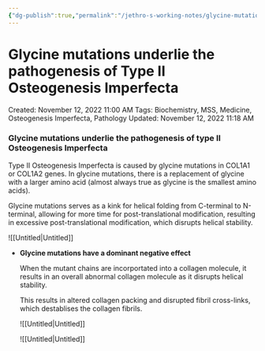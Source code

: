 ```yaml
---
{"dg-publish":true,"permalink":"/jethro-s-working-notes/glycine-mutations-underlie-the-pathogenesis-of-typ/","dgPassFrontmatter":true}
---
```



# Glycine mutations underlie the pathogenesis of Type II Osteogenesis Imperfecta

Created: November 12, 2022 11:00 AM
Tags: Biochemistry, MSS, Medicine, Osteogenesis Imperfecta, Pathology
Updated: November 12, 2022 11:18 AM

### Glycine mutations underlie the pathogenesis of type II Osteogenesis Imperfecta

Type II Osteogenesis Imperfecta is caused by glycine mutations in COL1A1 or COL1A2 genes. In glycine mutations, there is a replacement of glycine with a larger amino acid (almost always true as glycine is the smallest amino acids).

Glycine mutations serves as a kink for helical folding from C-terminal to N-terminal, allowing for more time for post-translational modification, resulting in excessive post-translational modification, which disrupts helical stability.

![[Untitled\|Untitled]]

- **************************************************************************************************Glycine mutations have a dominant negative effect**************************************************************************************************
    
    When the mutant chains are incorportated into a collagen molecule, it results in an overall abnormal collagen molecule as it disrupts helical stability.
    
    This results in altered collagen packing and disrupted fibril cross-links, which destablises the collagen fibrils.
    
    ![[Untitled\|Untitled]]
    
    ![[Untitled\|Untitled]]